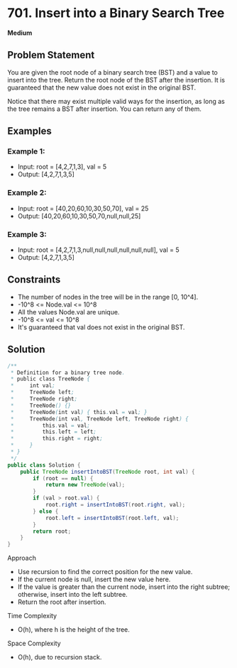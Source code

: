 # 701. Insert into a Binary Search Tree
**Medium**

## Problem Statement
You are given the root node of a binary search tree (BST) and a value to insert into the tree. Return the root node of the BST after the insertion. It is guaranteed that the new value does not exist in the original BST.

Notice that there may exist multiple valid ways for the insertion, as long as the tree remains a BST after insertion. You can return any of them.

## Examples
### Example 1:
- Input: root = [4,2,7,1,3], val = 5
- Output: [4,2,7,1,3,5]

### Example 2:
- Input: root = [40,20,60,10,30,50,70], val = 25
- Output: [40,20,60,10,30,50,70,null,null,25]

### Example 3:
- Input: root = [4,2,7,1,3,null,null,null,null,null,null], val = 5
- Output: [4,2,7,1,3,5]

## Constraints
- The number of nodes in the tree will be in the range [0, 10^4].
- -10^8 <= Node.val <= 10^8
- All the values Node.val are unique.
- -10^8 <= val <= 10^8
- It's guaranteed that val does not exist in the original BST.

## Solution
```java
/**
 * Definition for a binary tree node.
 * public class TreeNode {
 *     int val;
 *     TreeNode left;
 *     TreeNode right;
 *     TreeNode() {}
 *     TreeNode(int val) { this.val = val; }
 *     TreeNode(int val, TreeNode left, TreeNode right) {
 *         this.val = val;
 *         this.left = left;
 *         this.right = right;
 *     }
 * }
 */
public class Solution {
    public TreeNode insertIntoBST(TreeNode root, int val) {
        if (root == null) {
            return new TreeNode(val);
        }
        if (val > root.val) {
            root.right = insertIntoBST(root.right, val);
        } else {
            root.left = insertIntoBST(root.left, val);
        }
        return root;
    }
}
```

Approach
- Use recursion to find the correct position for the new value.
- If the current node is null, insert the new value here.
- If the value is greater than the current node, insert into the right subtree; otherwise, insert into the left subtree.
- Return the root after insertion.

Time Complexity
- O(h), where h is the height of the tree.

Space Complexity
- O(h), due to recursion stack.
